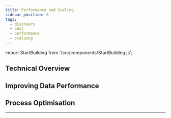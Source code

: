 ```yaml
---
title: Performance and Scaling
sidebar_position: 6
tags:
  - discovery
  - odsl
  - performance
  - scalaing
---
```

import StartBuilding from '/src/components/StartBuilding.js';

## Technical Overview

## Improving Data Performance

## Process Optimisation

---

<StartBuilding />